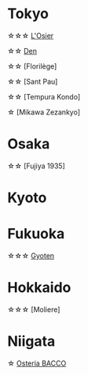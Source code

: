 # Tokyo
☆☆☆ [L'Osier](https://www.instagram.com/p/DEX35zKSzMG/?hl=en)

☆☆ [Den](https://www.instagram.com/p/DG_isXjyVta/?hl=en)

☆☆ [Florilège]

☆☆ [Sant Pau]

☆☆ [Tempura Kondo]

☆ [Mikawa Zezankyo]

# Osaka
☆☆ [Fujiya 1935]

# Kyoto

# Fukuoka
☆☆☆ [Gyoten](https://www.instagram.com/p/DCmGPvdvLbI/?hl=en)

# Hokkaido
☆☆☆ [Moliere]

# Niigata
☆ [Osteria BACCO](https://www.instagram.com/p/DHLvnZYRxt5/?hl=en)

